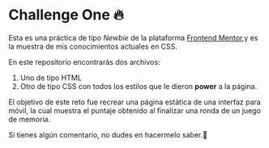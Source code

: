 # Challenge One 🔥
Esta es una práctica de tipo *Newbie* de la plataforma [Frontend Mentor](https://www.frontendmentor.io/challenges/results-summary-component-CE_K6s0maV),y es la muestra de mis conocimientos actuales en CSS.

En este repositorio encontrarás dos archivos:
1. Uno de tipo HTML
2. Otro de tipo CSS con todos los estilos que le dieron **power** a la página.

El objetivo de este reto fue recrear una página estática de una interfaz para móvil, la cual muestra el puntaje obtenido al finalizar una ronda de un juego de memoria.

Si tienes algún comentario, no dudes en hacermelo saber.🙂
